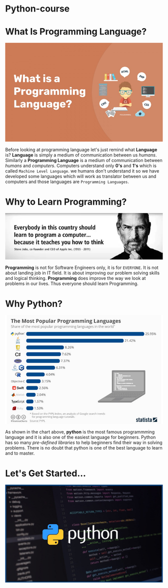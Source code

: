 # Python-course

# What Is Programming Language?

![](images/what-is-programming-language.jpg)

Before looking at programming language let's just remind what **Language** is?
**Language** is simply a medium of communication between us _humans_. Similarly a **Programming Language** is a medium of communication between _humans_ and _computers_.
Computers understand only **0's** and **1's** which is called `Machine Level Language`. we humans don't understand it so we have developed some languages which will work as translator between us and computers and those languages are `Programming Languages`.

# Why to Learn Programming?

![](images/why-to-learn-programming.png)

**Programming** is not for Software Engineers only, it is for `EVERYONE`. It is not about landing job in IT field. It is about improving our problem solving skills and logical thinking. **Programming** does improve the way we look at problems in our lives. Thus everyone should learn Programming.

# Why Python?

![](images/popular-programming-languages.jpg)

As shown in the chart above, **python** is the most famous programmming language and it is also one of the easiest language for beginners. Python has so many _pre-defined libraries_ to help beginners find their way in solving problems. There is no doubt that python is one of the best language to learn and to master.

# Let's Get Started...

![](images\pythonImage.jpg)
